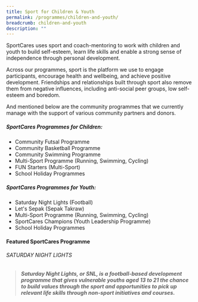 ```yaml
---
title: Sport for Children & Youth
permalink: /programmes/children-and-youth/
breadcrumb: children-and-youth
description: ""
---
```

SportCares uses sport and coach-mentoring to work with children and youth to build self-esteem, learn life skills and enable a strong sense of independence through personal development. 

Across our programmes, sport is the platform we use to engage participants, encourage health and wellbeing, and achieve positive development. Friendships and relationships built through sport also remove them from negative influences, including anti-social peer groups, low self-esteem and boredom. 

And mentioned below are the community programmes that we currently manage with the support of various community partners and donors. 

##### SportCares Programmes for Children:
* Community Futsal Programme
* Community Basketball Programme
* Community Swimming Programme 
* Multi-Sport Programme (Running, Swimming, Cycling) 
* FUN Starters (Multi-Sport) 
* School Holiday Programmes

##### SportCares Programmes for Youth:
* Saturday Night Lights (Football)
* Let's Sepak (Sepak Takraw) 
* Multi-Sport Programme (Running, Swimming, Cycling) 
* SportCares Champions (Youth Leadership Programme) 
* School Holiday Programmes

#### Featured SportCares Programme
###### SATURDAY NIGHT LIGHTS
> ##### Saturday Night Lights, or SNL, is a football-based development programme that gives vulnerable youths aged 13 to 21 the chance to build values through the sport and opportunities to pick up relevant life skills through non-sport initiatives and courses.